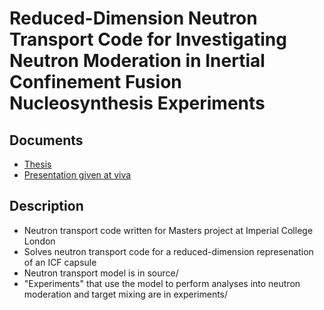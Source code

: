 # Reduced-Dimension Neutron Transport Code for Investigating Neutron Moderation in Inertial Confinement Fusion Nucleosynthesis Experiments


## Documents
 - [Thesis](docs/thesis.pdf)
 - [Presentation given at viva](docs/viva_presentation.pdf)

## Description
- Neutron transport code written for Masters project at Imperial College London
- Solves neutron transport code for a reduced-dimension represenation of an ICF capsule
- Neutron transport model is in source/
- "Experiments" that use the model to perform analyses into neutron moderation and target mixing are in experiments/
